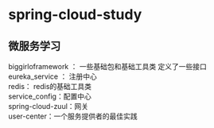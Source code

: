 # spring-cloud-study
## 微服务学习
biggirloframework ： 一些基础包和基础工具类 定义了一些接口<br />
eureka_service ： 注册中心<br />
redis： redis的基础工具类<br />
service_config：配置中心<br />
spring-cloud-zuul：网关<br />
user-center：一个服务提供者的最佳实践<br />

